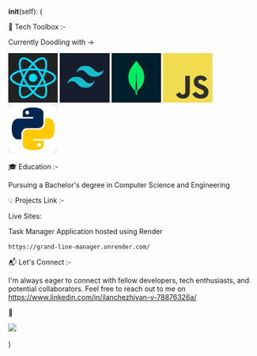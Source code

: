 __init__(self):
(

🚀 Tech Toolbox :-

Currently Doodling with ->

![React Logo](logos/react_logo.png) ![Tailwind CSS Logo](logos/tailwind.jpg)
![MongoDB Logo](logos/mongo.jpg) ![Javascript Logo](logos/javascript.jpg)
![Python Logo](logos/python.jpg)
  

🎓 Education :-
  
  Pursuing a Bachelor's degree in Computer Science and Engineering
  
💡 Projects Link :-

  Live Sites:
  
  Task Manager Application hosted using Render
  
    https://grand-line-manager.onrender.com/


📬 Let's Connect :-

I'm always eager to connect with fellow developers, tech enthusiasts, and potential collaborators. 
Feel free to reach out to me on
https://www.linkedin.com/in/ilanchezhiyan-v-78876326a/

🌟

![](https://komarev.com/ghpvc/?username=Ilanchz&label=Profile-View-Count)


)
